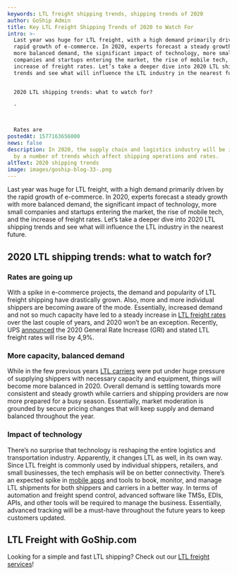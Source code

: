 ```yaml
---
keywords: LTL freight shipping trends, shipping trends of 2020
author: GoShip Admin
title: Key LTL Freight Shipping Trends of 2020 to Watch For
intro: >-
  Last year was huge for LTL freight, with a high demand primarily driven by the
  rapid growth of e-commerce. In 2020, experts forecast a steady growth with
  more balanced demand, the significant impact of technology, more small
  companies and startups entering the market, the rise of mobile tech, and the
  increase of freight rates. Let’s take a deeper dive into 2020 LTL shipping
  trends and see what will influence the LTL industry in the nearest future. 


  2020 LTL shipping trends: what to watch for?

  -



  Rates are
postedAt: 1577163656000
news: false
description: In 2020, the supply chain and logistics industry will be influenced
  by a number of trends which affect shipping operations and rates.
altText: 2020 shipping trends
image: images/goship-blog-33-.png
---
```

Last year was huge for LTL freight, with a high demand primarily driven by the rapid growth of e-commerce. In 2020, experts forecast a steady growth with more balanced demand, the significant impact of technology, more small companies and startups entering the market, the rise of mobile tech, and the increase of freight rates. Let’s take a deeper dive into 2020 LTL shipping trends and see what will influence the LTL industry in the nearest future.

## 2020 LTL shipping trends: what to watch for?

### Rates are going up

With a spike in e-commerce projects, the demand and popularity of LTL freight shipping have drastically grown. Also, more and more individual shippers are becoming aware of the mode. Essentially, increased demand and not so much capacity have led to a steady increase in [LTL freight rates](https://www.goship.com/blog/factors-determine-ltl-shipping-rates/) over the last couple of years, and 2020 won’t be an exception. Recently, UPS [announced](https://www.shipware.com/ups-2020-rate-increases/) the 2020 General Rate Increase (GRI) and stated LTL freight rates will rise by 4,9%.

### More capacity, balanced demand

While in the few previous years [LTL carriers](https://www.goship.com/blog/how-to-choose-the-right-ltl-carriers/) were put under huge pressure of supplying shippers with necessary capacity and equipment, things will become more balanced in 2020. Overall demand is settling towards more consistent and steady growth while carriers and shipping providers are now more prepared for a busy season. Essentially, market moderation is grounded by secure pricing changes that will keep supply and demand balanced throughout the year.

### Impact of technology

There’s no surprise that technology is reshaping the entire logistics and transportation industry. Apparently, it changes LTL as well, in its own way. Since LTL freight is commonly used by individual shippers, retailers, and small businesses, the tech emphasis will be on better connectivity. There’s an expected spike in [mobile apps](https://www.goship.com/blog/how-to-choose-the-best-shipping-app/) and tools to book, monitor, and manage LTL shipments for both shippers and carriers in a better way. In terms of automation and freight spend control, advanced software like TMSs, EDIs, APIs, and other tools will be required to manage the business. Essentially, advanced tracking will be a must-have throughout the future years to keep customers updated.

## LTL Freight with GoShip.com

Looking for a simple and fast LTL shipping? Check out our [LTL freight services](https://www.goship.com/shipping-services/ltl-freight-shipping/)! [](https://www.goship.com/)